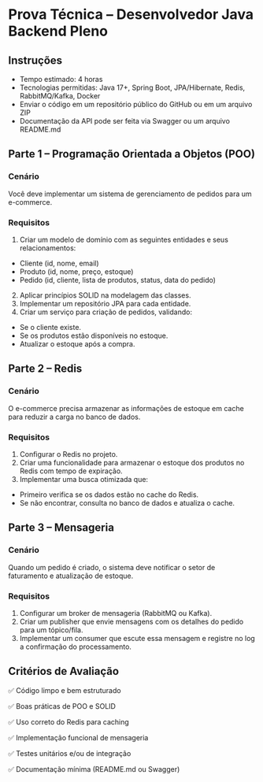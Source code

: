 # Prova Técnica – Desenvolvedor Java Backend Pleno
## Instruções

- Tempo estimado: 4 horas
 - Tecnologias permitidas: Java 17+, Spring Boot, JPA/Hibernate, Redis, RabbitMQ/Kafka, Docker
- Enviar o código em um repositório público do GitHub ou em um arquivo ZIP
- Documentação da API pode ser feita via Swagger ou um arquivo README.md
## Parte 1 – Programação Orientada a Objetos (POO)
### Cenário
Você deve implementar um sistema de gerenciamento de pedidos para um e-commerce.

### Requisitos

1. Criar um modelo de domínio com as seguintes entidades e seus relacionamentos:
- Cliente (id, nome, email)
- Produto (id, nome, preço, estoque)
- Pedido (id, cliente, lista de produtos, status, data do pedido)
2. Aplicar princípios SOLID na modelagem das classes.
3. Implementar um repositório JPA para cada entidade.
4. Criar um serviço para criação de pedidos, validando:
- Se o cliente existe.
- Se os produtos estão disponíveis no estoque.
- Atualizar o estoque após a compra.

## Parte 2 – Redis
### Cenário
O e-commerce precisa armazenar as informações de estoque em cache para reduzir a carga no banco de dados.

### Requisitos
1. Configurar o Redis no projeto.
2. Criar uma funcionalidade para armazenar o estoque dos produtos no Redis com tempo de expiração.
3. Implementar uma busca otimizada que:
- Primeiro verifica se os dados estão no cache do Redis.
- Se não encontrar, consulta no banco de dados e atualiza o cache.

## Parte 3 – Mensageria
### Cenário
Quando um pedido é criado, o sistema deve notificar o setor de faturamento e atualização de estoque.

### Requisitos

1. Configurar um broker de mensageria (RabbitMQ ou Kafka).
2. Criar um publisher que envie mensagens com os detalhes do pedido para um tópico/fila.
3. Implementar um consumer que escute essa mensagem e registre no log a confirmação do processamento.

## Critérios de Avaliação

✅ Código limpo e bem estruturado

✅ Boas práticas de POO e SOLID

✅ Uso correto do Redis para caching

✅ Implementação funcional de mensageria

✅ Testes unitários e/ou de integração

✅ Documentação mínima (README.md ou Swagger)